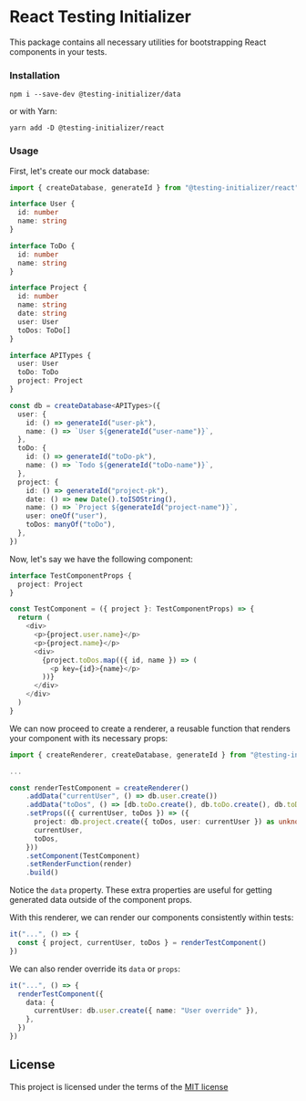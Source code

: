 # React Testing Initializer

This package contains all necessary utilities for bootstrapping React components in your tests.

### Installation

```shell
npm i --save-dev @testing-initializer/data
```

or with Yarn:

```shell
yarn add -D @testing-initializer/react
```

### Usage

First, let's create our mock database:

```ts
import { createDatabase, generateId } from "@testing-initializer/react"

interface User {
  id: number
  name: string
}

interface ToDo {
  id: number
  name: string
}

interface Project {
  id: number
  name: string
  date: string
  user: User
  toDos: ToDo[]
}

interface APITypes {
  user: User
  toDo: ToDo
  project: Project
}

const db = createDatabase<APITypes>({
  user: {
    id: () => generateId("user-pk"),
    name: () => `User ${generateId("user-name")}`,
  },
  toDo: {
    id: () => generateId("toDo-pk"),
    name: () => `Todo ${generateId("toDo-name")}`,
  },
  project: {
    id: () => generateId("project-pk"),
    date: () => new Date().toISOString(),
    name: () => `Project ${generateId("project-name")}`,
    user: oneOf("user"),
    toDos: manyOf("toDo"),
  },
})
```

Now, let's say we have the following component:

```ts
interface TestComponentProps {
  project: Project
}

const TestComponent = ({ project }: TestComponentProps) => {
  return (
    <div>
      <p>{project.user.name}</p>
      <p>{project.name}</p>
      <div>
        {project.toDos.map(({ id, name }) => (
          <p key={id}>{name}</p>
        ))}
      </div>
    </div>
  )
}
```

We can now proceed to create a renderer, a reusable function that renders your component with its necessary props:

```ts
import { createRenderer, createDatabase, generateId } from "@testing-initializer/react"

...

const renderTestComponent = createRenderer()
    .addData("currentUser", () => db.user.create())
    .addData("toDos", () => [db.toDo.create(), db.toDo.create(), db.toDo.create()])
    .setProps(({ currentUser, toDos }) => ({
      project: db.project.create({ toDos, user: currentUser }) as unknown as Project,
      currentUser,
      toDos,
    }))
    .setComponent(TestComponent)
    .setRenderFunction(render)
    .build()
```

Notice the `data` property. These extra properties are useful for getting generated data outside of the component props.

With this renderer, we can render our components consistently within tests:

```ts
it("...", () => {
  const { project, currentUser, toDos } = renderTestComponent()
})
```

We can also render override its `data` or `props`:

```ts
it("...", () => {
  renderTestComponent({
    data: {
      currentUser: db.user.create({ name: "User override" }),
    },
  })
})
```

## License

This project is licensed under the terms of the
[MIT license](https://github.com/JoseRFelix/testing-initializer/blob/main/LICENSEr)
